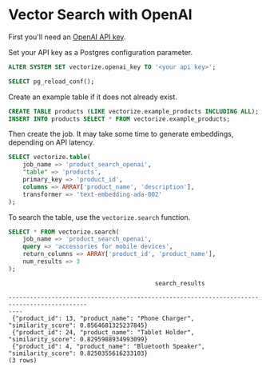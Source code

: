 # Vector Search with OpenAI

First you'll need an [OpenAI API key](https://platform.openai.com/docs/guides/embeddings).

Set your API key as a Postgres configuration parameter.

```sql
ALTER SYSTEM SET vectorize.openai_key TO '<your api key>';

SELECT pg_reload_conf();
```

Create an example table if it does not already exist.

```sql
CREATE TABLE products (LIKE vectorize.example_products INCLUDING ALL);
INSERT INTO products SELECT * FROM vectorize.example_products;
```

Then create the job.
 It may take some time to generate embeddings, depending on API latency.

```sql
SELECT vectorize.table(
    job_name => 'product_search_openai',
    "table" => 'products',
    primary_key => 'product_id',
    columns => ARRAY['product_name', 'description'],
    transformer => 'text-embedding-ada-002'
);
```

To search the table, use the `vectorize.search` function.

```sql
SELECT * FROM vectorize.search(
    job_name => 'product_search_openai',
    query => 'accessories for mobile devices',
    return_columns => ARRAY['product_id', 'product_name'],
    num_results => 3
);
```

```text
                                         search_results                                     
    
--------------------------------------------------------------------------------------------
----
 {"product_id": 13, "product_name": "Phone Charger", "similarity_score": 0.8564681325237845}
 {"product_id": 24, "product_name": "Tablet Holder", "similarity_score": 0.8295988934993099}
 {"product_id": 4, "product_name": "Bluetooth Speaker", "similarity_score": 0.8250355616233103}
(3 rows)
```
